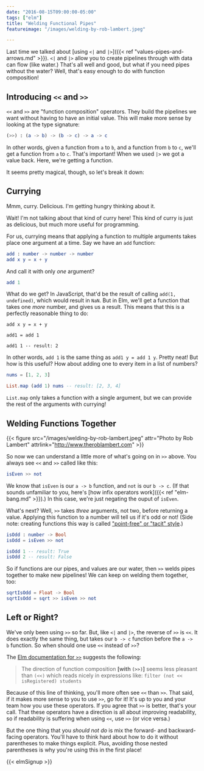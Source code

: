 ```yaml
---
date: "2016-08-15T09:00:00-05:00"
tags: ["elm"]
title: "Welding Functional Pipes"
featureimage: "/images/welding-by-rob-lambert.jpeg"

---
```


Last time we talked about [using `<|` and `|>`]({{< ref "values-pipes-and-arrows.md" >}}).
`<|` and `|>` allow you to create pipelines through with data can flow (like water.)
That's all well and good, but what if you need pipes without the water?
Well, that's easy enough to do with function composition!

<!--more-->

## Introducing `<<` and `>>`

`<<` and `>>` are "function composition" operators.
They build the pipelines we want without having to have an initial value.
This will make more sense by looking at the type signature:

```elm
(>>) : (a -> b) -> (b -> c) -> a -> c
```

In other words, given a function from `a` to `b`, and a function from `b` to `c`, we'll get a function from `a` to `c`.
That's important!
When we used `|>` we got a value back.
Here, we're getting a function.

It seems pretty magical, though, so let's break it down:

## Currying

Mmm, curry.
Delicious.
I'm getting hungry thinking about it.

Wait!
I'm not talking about that kind of curry here!
This kind of curry is just as delicious, but much more useful for programming.

For us, currying means that applying a function to multiple arguments takes place one argument at a time.
Say we have an `add` function:

```elm
add : number -> number -> number
add x y = x + y
```

And call it with only *one* argument?

```elm
add 1
```

What do we get?
In JavaScript, that'd be the result of calling `add(1, undefined)`, which would result in `NaN`.
But in Elm, we'll get a function that takes one *more* number, and gives us a result.
This means that this is a perfectly reasonable thing to do:

```
add x y = x + y

add1 = add 1

add1 1 -- result: 2
```

In other words, `add 1` is the same thing as `add1 y = add 1 y`.
Pretty neat!
But how is this useful?
How about adding one to every item in a list of numbers?

```elm
nums = [1, 2, 3]

List.map (add 1) nums -- result: [2, 3, 4]
```

`List.map` only takes a function with a single argument, but we can provide the rest of the arguments with currying!

## Welding Functions Together

{{< figure src="/images/welding-by-rob-lambert.jpeg"
           attr="Photo by Rob Lambert"
           attrlink="http://www.theroblambert.com" >}}

So now we can understand a little more of what's going on in `>>` above.
You always see `<<` and `>>` called like this:

```elm
isEven >> not
```

We know that `isEven` is our `a -> b` function, and `not` is our `b -> c`.
(If that sounds unfamiliar to you, here's [how infix operators work]({{< ref "elm-bang.md" >}}).)
In this case, we're just negating the ouput of `isEven`.

What's next?
Well, `>>` takes *three* arguments, not two, before returning a value.
Applying this function to a number will tell us if it's odd or not!
(Side note: creating functions this way is called ["point-free" or "tacit" style](https://en.wikipedia.org/wiki/Tacit_programming).)

```elm
isOdd : number -> Bool
isOdd = isEven >> not

isOdd 1 -- result: True
isOdd 2 -- result: False
```

So if functions are our pipes, and values are our water, then `>>` welds pipes together to make new pipelines!
We can keep on welding them together, too:

```elm
sqrtIsOdd = Float -> Bool
sqrtIsOdd = sqrt >> isEven >> not
```

## Left or Right?

We've only been using `>>` so far.
But, like `<|` and `|>`, the reverse of `>>` is `<<`.
It does exactly the same thing, but takes our `b -> c` function before the `a -> b` function.
So when should one use `<<` instead of `>>`?

The [Elm documentation for `>>`](http://package.elm-lang.org/packages/elm-lang/core/4.0.4/Basics#>>) suggests the following:

> The direction of function composition **[with `(>>)`]** seems less pleasant than `(<<)` which reads nicely in expressions like: `filter (not << isRegistered) students`

Because of this line of thinking, you'll more often see `<<` than `>>`.
That said, if it makes more sense to you to use `>>`, go for it!
It's up to you and your team how you use these operators.
If you agree that `>>` is better, that's your call.
That these operators have a direction is all about improving readability, so if readability is suffering when using `<<`, use `>>` (or vice versa.)

But the one thing that you *should not do* is mix the forward- and backward-facing operators.
You'll have to think hard about how to do it without parentheses to make things explicit.
Plus, avoiding those nested parentheses is why you're using this in the first place!

{{< elmSignup >}}
